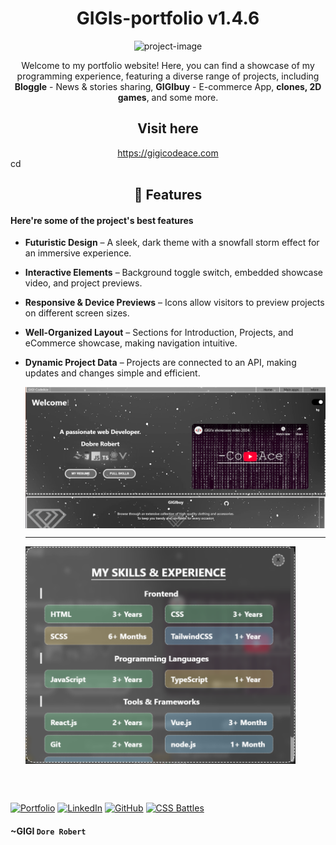 <h1 align="center" id="title">GIGIs-portfolio  v1.4.6</h1>

<p align="center">
  <img src="https://raw.githubusercontent.com/GIGIsOtherStuff/mainWebMedia/refs/heads/main/AppImages/others/mainWeb.ico" alt="project-image">
</p>

<p id="description" align="center">
Welcome to my portfolio website! Here, you can find a showcase of my programming experience, featuring a diverse range of projects, including
<strong>Bloggle</strong> - News & stories sharing,
<strong>GIGIbuy</strong> - E-commerce App,
<strong>clones, 2D games</strong>, and some more.
</p>

<h2 align="center">Visit here</h2>

<div align="center">
  <a href="https://gigicodeace.com">https://gigicodeace.com</a>
</div>
cd
<h2 align="center">🧐 Features</h2>

<h4>Here're some of the project's best features</h4>

* **Futuristic Design** – A sleek, dark theme with a snowfall storm effect for an immersive experience.  
* **Interactive Elements** – Background toggle switch, embedded showcase video, and project previews.  
* **Responsive & Device Previews** – Icons allow visitors to preview projects on different screen sizes.  
* **Well-Organized Layout** – Sections for Introduction, Projects, and eCommerce showcase, making navigation intuitive.  
* **Dynamic Project Data** – Projects are connected to an API, making updates and changes simple and efficient.

  <img align="center" src="https://raw.githubusercontent.com/GIGIsOtherStuff/mainWebMedia/refs/heads/main/AppImages/others/pageOverview.png" alt="project-screenshot" width="100%" height="90%"><hr/>
  <img align="center" src="https://raw.githubusercontent.com/GIGIsOtherStuff/mainWebMedia/refs/heads/main/AppImages/others/skills.png" alt="project-screenshot" width="90%" height="80%">

<br></br>

[![Portfolio](https://img.shields.io/badge/Portfolio-62b1ff?style=for-the-badge&logo=web&logoColor=white)](https://www.gigicodeace.com)
[![LinkedIn](https://img.shields.io/badge/LinkedIn-3e3eff?style=for-the-badge&logo=linkedin&logoColor=white)](https://www.linkedin.com/in/dobre-robert-03653b331/)
[![GitHub](https://img.shields.io/badge/GitHub-2f2f2f?style=for-the-badge&logo=github&logoColor=white)](https://github.com/GIGI-CodeAce)
[![CSS Battles](https://img.shields.io/badge/CSS%20Battles-ff6e96?style=for-the-badge&logo=css3&logoColor=white)](https://cssbattle.dev/player/gigi)

  <b></b>
   <h4>~GIGI <code>Dore Robert</code></h4>
</footer>
